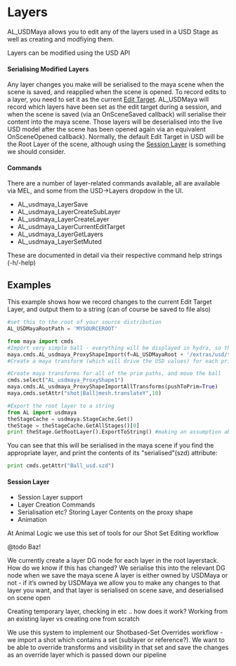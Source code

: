 # Layers

AL_USDMaya allows you to edit any of the layers used in a USD Stage as well as creating and modfiying them.

Layers can be modified using the USD API 

#### Serialising Modified Layers
Any layer changes you make will be serialised to the maya scene when the scene is saved, and reapplied when the scene is opened.
To record edits to a layer, you need to set it as the current [Edit Target](https://graphics.pixar.com/usd/docs/USD-Glossary.html#USDGlossary-EditTarget). 
AL_USDMaya will record which layers have been set as the edit target during a session, and when the scene is saved (via an OnSceneSaved callback) will serialise their content into the maya scene. Those layers will be deserialised into the live USD model after the scene has been opened again via an equivalent OnSceneOpened callback).
Normally, the default Edit Target in USD will be the Root Layer of the scene, although using the [Session Layer](https://graphics.pixar.com/usd/docs/USD-Glossary.html#USDGlossary-SessionLayer) is something we should consider.


#### Commands 
There are a number of layer-related commands available, all are available via MEL, and some from the USD->Layers dropdow in the UI.
+ AL_usdmaya_LayerSave
+ AL_usdmaya_LayerCreateSubLayer
+ AL_usdmaya_LayerCreateLayer
+ AL_usdmaya_LayerCurrentEditTarget
+ AL_usdmaya_LayerGetLayers
+ AL_usdmaya_LayerSetMuted

These are documented in detail via their respective command help strings (-h/-help)

## Examples

This example shows how we record changes to the current Edit Target Layer, and output them to a string (can of course be saved to file 
also)
```python
#set this to the root of your source distribution
AL_USDMayaRootPath = 'MYSOURCEROOT'

from maya import cmds
#Import very simple ball - everything will be displayed in hydra, so this should create a single transform and shape
maya.cmds.AL_usdmaya_ProxyShapeImport(f=AL_USDMayaRoot + '/extras/usd/tutorials/endToEndMaya/assets/Ball/Ball.usd', name='shot')
#Create a maya transform (which will drive the USD values) for each prim in USD

#Create maya transforms for all of the prim paths, and move the ball  
cmds.select("AL_usdmaya_ProxyShape1")
maya.cmds.AL_usdmaya_ProxyShapeImportAllTransforms(pushToPrim=True)
maya.cmds.setAttr("shot|Ball|mesh.translateY",10) 

#Export the root layer to a string
from AL import usdmaya
theStageCache = usdmaya.StageCache.Get()
theStage = theStageCache.GetAllStages()[0]
print theStage.GetRootLayer().ExportToString() #making an assumption about root layer being current layer
```

You can see that this will be serialised in the maya scene if you find the appropriate layer, and print the contents of its "serialised"(szd) attribute:
```python
print cmds.getAttr("Ball_usd.szd")
```    




#### Session Layer

+ Session Layer support
+ Layer Creation Commands
+ Serialisation etc? Storing Layer Contents on the proxy shape
+ Animation

At Animal Logic we use this set of tools for our Shot Set Editing workflow

@todo Baz!


We currently create a layer DG node for each layer in the root layerstack. 
How do we know if this has changed?
We serialise this into the relevant DG node when we save the maya scene
A layer is either owned by USDMaya or not - if it’s owned by USDMaya we allow you to make any changes to that layer you want, and that layer is serialised on scene save, and deserialised on scene open

Creating temporary layer, checking in etc .. how does it work?
Working from an existing layer vs creating one from scratch

We use this system to implement our Shotbased-Set Overrides workflow - we import a shot which contains a set (sublayer or reference?). We want to be able to override transforms and visibility in that set and save the changes as an override layer which is passed down our pipeline
